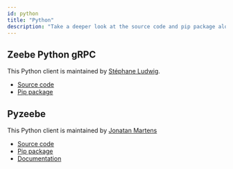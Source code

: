 ```yaml
---
id: python
title: "Python"
description: "Take a deeper look at the source code and pip package alongside Python."
---
```


## Zeebe Python gRPC

This Python client is maintained by [Stéphane Ludwig](https://gitlab.com/stephane.ludwig).

- [Source code](https://gitlab.com/stephane.ludwig/zeebe_python_grpc)
- [Pip package](https://pypi.org/project/zeebe-grpc/)

## Pyzeebe

This Python client is maintained by [Jonatan Martens](https://github.com/JonatanMartens)

- [Source code](https://github.com/camunda-community-hub/pyzeebe)
- [Pip package](https://pypi.org/project/pyzeebe/)
- [Documentation](https://pyzeebe.readthedocs.io/en/stable/)
